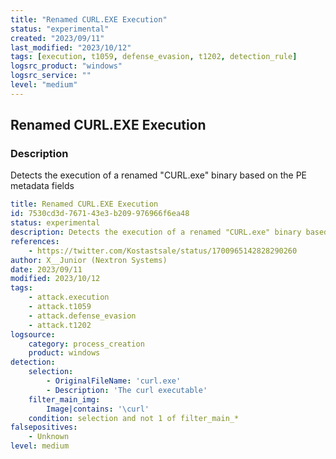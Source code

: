 ```yaml
---
title: "Renamed CURL.EXE Execution"
status: "experimental"
created: "2023/09/11"
last_modified: "2023/10/12"
tags: [execution, t1059, defense_evasion, t1202, detection_rule]
logsrc_product: "windows"
logsrc_service: ""
level: "medium"
---
```


## Renamed CURL.EXE Execution

### Description

Detects the execution of a renamed "CURL.exe" binary based on the PE metadata fields

```yml
title: Renamed CURL.EXE Execution
id: 7530cd3d-7671-43e3-b209-976966f6ea48
status: experimental
description: Detects the execution of a renamed "CURL.exe" binary based on the PE metadata fields
references:
    - https://twitter.com/Kostastsale/status/1700965142828290260
author: X__Junior (Nextron Systems)
date: 2023/09/11
modified: 2023/10/12
tags:
    - attack.execution
    - attack.t1059
    - attack.defense_evasion
    - attack.t1202
logsource:
    category: process_creation
    product: windows
detection:
    selection:
        - OriginalFileName: 'curl.exe'
        - Description: 'The curl executable'
    filter_main_img:
        Image|contains: '\curl'
    condition: selection and not 1 of filter_main_*
falsepositives:
    - Unknown
level: medium

```
